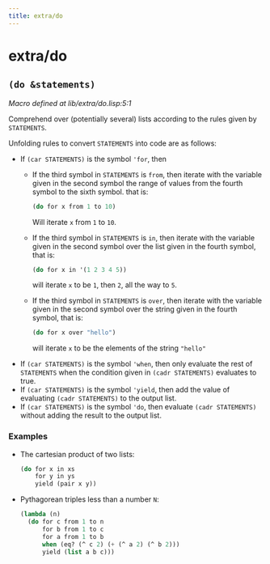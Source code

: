 ```yaml
---
title: extra/do
---
```

# extra/do
## `(do &statements)`
*Macro defined at lib/extra/do.lisp:5:1*

Comprehend over (potentially several) lists according to the rules
given by `STATEMENTS`.

Unfolding rules to convert `STATEMENTS` into code are as follows:
- If `(car STATEMENTS)` is the symbol `'for`, then
  - If the third symbol in `STATEMENTS` is `from`, then iterate with the
    variable given in the second symbol the range of values from the
    fourth symbol to the sixth symbol. that is:
    ```cl
    (do for x from 1 to 10)
    ```
    Will iterate `x` from `1` to `10`.

  - If the third symbol in `STATEMENTS` is `in`, then iterate with the
    variable given in the second symbol over the list given in the
    fourth symbol, that is:
    ```cl
    (do for x in '(1 2 3 4 5))
    ```
    will iterate `x` to be `1`, then `2`, all the way to `5`.

  - If the third symbol in `STATEMENTS` is `over`, then iterate with the
    variable given in the second symbol over the string given in the
    fourth symbol, that is:
    ```cl
    (do for x over "hello")
    ```
    will iterate `x` to be the elements of the string `"hello"`
- If `(car STATEMENTS)` is the symbol `'when`, then only evaluate the rest
  of `STATEMENTS` when the condition given in `(cadr STATEMENTS)` evaluates
  to true.
- If `(car STATEMENTS)` is the symbol `'yield`, then add the value of
  evaluating `(cadr STATEMENTS)` to the output list.
- If `(car STATEMENTS)` is the symbol `'do`, then evaluate `(cadr STATEMENTS)`
  without adding the result to the output list.

### Examples

- The cartesian product of two lists:

  ```cl
  (do for x in xs
      for y in ys
      yield (pair x y))
  ```
- Pythagorean triples less than a number `N`:
  ```cl
  (lambda (n)
    (do for c from 1 to n
        for b from 1 to c
        for a from 1 to b
        when (eq? (^ c 2) (+ (^ a 2) (^ b 2)))
        yield (list a b c)))
  ```

